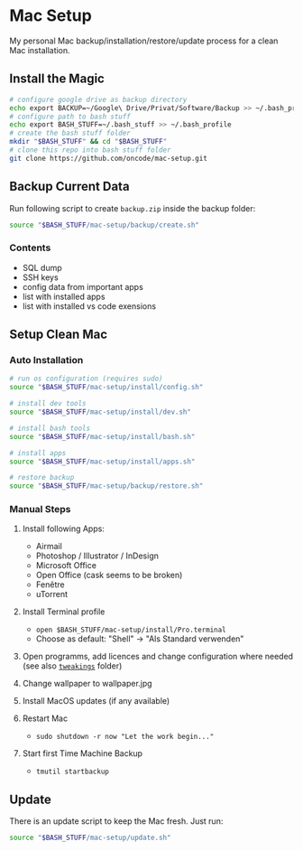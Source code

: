 # Mac Setup

My personal Mac backup/installation/restore/update process for a clean Mac installation.

## Install the Magic

```bash
# configure google drive as backup directory
echo export BACKUP=~/Google\ Drive/Privat/Software/Backup >> ~/.bash_profile
# configure path to bash stuff
echo export BASH_STUFF=~/.bash_stuff >> ~/.bash_profile
# create the bash stuff folder
mkdir "$BASH_STUFF" && cd "$BASH_STUFF"
# clone this repo into bash stuff folder
git clone https://github.com/oncode/mac-setup.git
```

## Backup Current Data

Run following script to create `backup.zip` inside the backup folder:

```bash
source "$BASH_STUFF/mac-setup/backup/create.sh"
```

### Contents

- SQL dump
- SSH keys
- config data from important apps
- list with installed apps
- list with installed vs code exensions

## Setup Clean Mac

### Auto Installation

```bash
# run os configuration (requires sudo)
source "$BASH_STUFF/mac-setup/install/config.sh"

# install dev tools
source "$BASH_STUFF/mac-setup/install/dev.sh"

# install bash tools
source "$BASH_STUFF/mac-setup/install/bash.sh"

# install apps
source "$BASH_STUFF/mac-setup/install/apps.sh"

# restore backup
source "$BASH_STUFF/mac-setup/backup/restore.sh"
```


### Manual Steps

1. Install following Apps:

    - Airmail
    - Photoshop / Illustrator / InDesign
    - Microsoft Office
    - Open Office (cask seems to be broken)
    - Fenêtre
    - uTorrent

2. Install Terminal profile

    - `open $BASH_STUFF/mac-setup/install/Pro.terminal`
    - Choose as default: "Shell" -> "Als Standard verwenden"

3. Open programms, add licences and change configuration where needed (see also [`tweakings`](tweakings) folder)
4. Change wallpaper to wallpaper.jpg
4. Install MacOS updates (if any available)
5. Restart Mac

    - `sudo shutdown -r now "Let the work begin..."`

6. Start first Time Machine Backup

    - `tmutil startbackup`

## Update

There is an update script to keep the Mac fresh. Just run:

```bash
source "$BASH_STUFF/mac-setup/update.sh"
```
